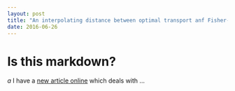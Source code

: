 ```yaml
---
layout: post
title: "An interpolating distance between optimal transport anf Fisher-Rao"
date: 2016-06-26
---
```


# Is this markdown?
$a$
I have a [new article online](http://arxiv.org/abs/1506.06430) which deals with ...
